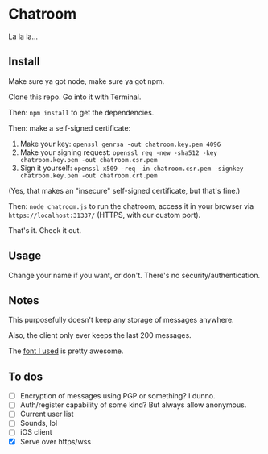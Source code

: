 # Chatroom

La la la...

## Install

Make sure ya got node, make sure ya got npm.

Clone this repo. Go into it with Terminal.

Then: `npm install` to get the dependencies.

Then: make a self-signed certificate:

1. Make your key: `openssl genrsa -out chatroom.key.pem 4096`
2. Make your signing request: `openssl req -new -sha512 -key chatroom.key.pem -out chatroom.csr.pem`
3. Sign it yourself: `openssl x509 -req -in chatroom.csr.pem -signkey chatroom.key.pem -out chatroom.crt.pem`

(Yes, that makes an "insecure" self-signed certificate, but that's fine.)

Then: `node chatroom.js` to run the chatroom, access it in your browser via `https://localhost:31337/` (HTTPS, with our custom port).

That's it. Check it out.

## Usage

Change your name if you want, or don't. There's no security/authentication.

## Notes

This purposefully doesn't keep any storage of messages anywhere.

Also, the client only ever keeps the last 200 messages.

The [font I used](https://managore.itch.io/m5x7) is pretty awesome.

## To dos

- [ ] Encryption of messages using PGP or something? I dunno.
- [ ] Auth/register capability of some kind? But always allow anonymous.
- [ ] Current user list
- [ ] Sounds, lol
- [ ] iOS client
- [x] Serve over https/wss
